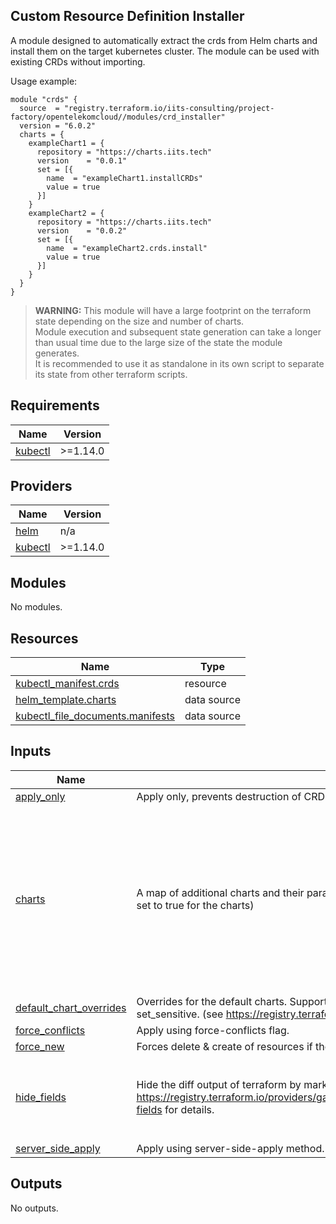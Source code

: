 ## Custom Resource Definition Installer

A module designed to automatically extract the crds from Helm charts and install them on the target kubernetes cluster. The module can be used with existing CRDs without importing.

Usage example:
```hcl
module "crds" {
  source  = "registry.terraform.io/iits-consulting/project-factory/opentelekomcloud//modules/crd_installer"
  version = "6.0.2"
  charts = {
    exampleChart1 = {
      repository = "https://charts.iits.tech"
      version    = "0.0.1"
      set = [{
        name  = "exampleChart1.installCRDs"
        value = true
      }]
    }
    exampleChart2 = {
      repository = "https://charts.iits.tech"
      version    = "0.0.2"
      set = [{
        name  = "exampleChart2.crds.install"
        value = true
      }]
    }
  }
}
```

> **WARNING:** This module will have a large footprint on the terraform state depending on the size and number of charts.  
> Module execution and subsequent state generation can take a longer than usual time due to the large size of the state the module generates.  
> It is recommended to use it as standalone in its own script to separate its state from other terraform scripts.

<!-- BEGIN_TF_DOCS -->
## Requirements

| Name | Version |
|------|---------|
| <a name="requirement_kubectl"></a> [kubectl](#requirement\_kubectl) | >=1.14.0 |

## Providers

| Name | Version |
|------|---------|
| <a name="provider_helm"></a> [helm](#provider\_helm) | n/a |
| <a name="provider_kubectl"></a> [kubectl](#provider\_kubectl) | >=1.14.0 |

## Modules

No modules.

## Resources

| Name | Type |
|------|------|
| [kubectl_manifest.crds](https://registry.terraform.io/providers/gavinbunney/kubectl/latest/docs/resources/manifest) | resource |
| [helm_template.charts](https://registry.terraform.io/providers/hashicorp/helm/latest/docs/data-sources/template) | data source |
| [kubectl_file_documents.manifests](https://registry.terraform.io/providers/gavinbunney/kubectl/latest/docs/data-sources/file_documents) | data source |

## Inputs

| Name | Description | Type | Default | Required |
|------|-------------|------|---------|:--------:|
| <a name="input_apply_only"></a> [apply\_only](#input\_apply\_only) | Apply only, prevents destruction of CRDs. | `bool` | `true` | no |
| <a name="input_charts"></a> [charts](#input\_charts) | A map of additional charts and their parameters to extract CRDs from. (Please ensure that the CRD flags are set to true for the charts) | <pre>map(object({<br>    repository = string<br>    version    = string<br>    enabled    = optional(bool, true)<br>    values     = optional(list(string), [""])<br>    set = optional(list(object({<br>      name  = string<br>      value = string<br>    })), [])<br>    set_sensitive = optional(list(object({<br>      name  = string<br>      value = string<br>    })), [])<br>  }))</pre> | `{}` | no |
| <a name="input_default_chart_overrides"></a> [default\_chart\_overrides](#input\_default\_chart\_overrides) | Overrides for the default charts. Supported parameters are: repository, version, enabled, values, set and set\_sensitive. (see https://registry.terraform.io/providers/hashicorp/helm/latest/docs/data-sources/template) | `map(any)` | `{}` | no |
| <a name="input_force_conflicts"></a> [force\_conflicts](#input\_force\_conflicts) | Apply using force-conflicts flag. | `bool` | `true` | no |
| <a name="input_force_new"></a> [force\_new](#input\_force\_new) | Forces delete & create of resources if the CRD manifest changes. | `bool` | `false` | no |
| <a name="input_hide_fields"></a> [hide\_fields](#input\_hide\_fields) | Hide the diff output of terraform by marking it as sensitive. Useful for less cluttered terraform output. See https://registry.terraform.io/providers/gavinbunney/kubectl/latest/docs/resources/kubectl_manifest#sensitive-fields for details. | `list(string)` | <pre>[<br>  "apiVersion",<br>  "kind",<br>  "metadata",<br>  "spec"<br>]</pre> | no |
| <a name="input_server_side_apply"></a> [server\_side\_apply](#input\_server\_side\_apply) | Apply using server-side-apply method. | `bool` | `true` | no |

## Outputs

No outputs.
<!-- END_TF_DOCS -->